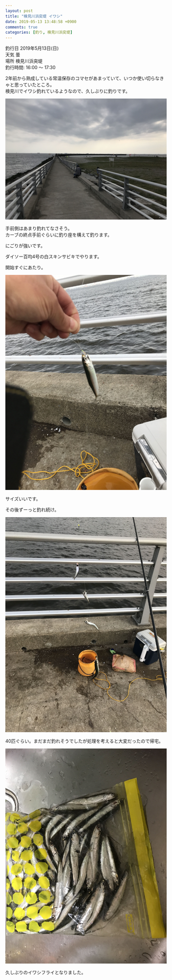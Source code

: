 ```yaml
---
layout: post
title: "検見川浜突堤 イワシ"
date: 2019-05-13 13:48:58 +0900
comments: true
categories: [釣り, 検見川浜突堤]
---
```


釣行日 2019年5月13日(日)  
天気 曇  
場所 検見川浜突堤  
釣行時間: 16:00 〜 17:30  

2年前から熟成している常温保存のコマセがあまっていて、いつか使い切らなきゃと思っていたところ。  
検見川でイワシ釣れているようなので、久しぶりに釣りです。  

<!-- more -->  

<script async src="//pagead2.googlesyndication.com/pagead/js/adsbygoogle.js"></script>  
<ins class="adsbygoogle"  
     style="display:block; text-align:center;"  
     data-ad-layout="in-article"  
     data-ad-format="fluid"  
     data-ad-client="ca-pub-7039502723411845"  
     data-ad-slot="8206045005"></ins>  
<script>  
     (adsbygoogle = window.adsbygoogle || []).push({});  
</script>  
  
<img src="/images/blog/20190512/IMG_9564.JPG">  

手前側はあまり釣れてなさそう。  
カーブの終点手前ぐらいに釣り座を構えて釣ります。  
  
にごりが強いです。  

ダイソー百均4号の白スキンサビキでやります。  

開始すぐにあたり。  

<img src="/images/blog/20190512/IMG_9565.JPG">  

サイズいいです。  

その後ずーっと釣れ続け。  

<img src="/images/blog/20190512/IMG_9567.JPG">  

40匹ぐらい。まだまだ釣れそうでしたが処理を考えると大変だったので帰宅。  

<img src="/images/blog/20190512/IMG_9568.JPG">  

久しぶりのイワシフライとなりました。  
